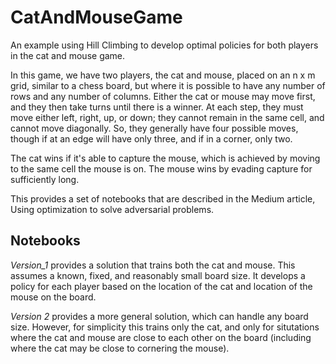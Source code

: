 # CatAndMouseGame
An example using Hill Climbing to develop optimal policies for both players in the cat and mouse game. 

In this game, we have two players, the cat and mouse, placed on an n x m grid, similar to a chess board, but where it is possible to have any number of rows and any number of columns. Either the cat or mouse may move first, and they then take turns until there is a winner. At each step, they must move either left, right, up, or down; they cannot remain in the same cell, and cannot move diagonally. So, they generally have four possible moves, though if at an edge will have only three, and if in a corner, only two. 

The cat wins if it's able to capture the mouse, which is achieved by moving to the same cell the mouse is on. The mouse wins by evading capture for sufficiently long.

This provides a set of notebooks that are described in the Medium article, Using optimization to solve adversarial problems.

## Notebooks

*Version_1* provides a solution that trains both the cat and mouse. This assumes a known, fixed, and reasonably small board size. It develops a policy for each player based on the location of the cat and location of the mouse on the board.

*Version 2* provides a more general solution, which can handle any board size. However, for simplicity this trains only the cat, and only for situtations where the cat and mouse are close to each other on the board (including where the cat may be close to cornering the mouse). 


